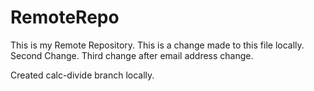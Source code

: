 # RemoteRepo
This is my Remote Repository.
This is a change made to this file locally.
Second Change.
Third change after email address change.

Created calc-divide branch locally. 
